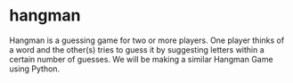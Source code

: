 # hangman
Hangman is a guessing game for two or more players. One player thinks of a word and the other(s) tries to guess it by suggesting letters within a certain number of guesses.
We will be making a similar Hangman Game using Python.
